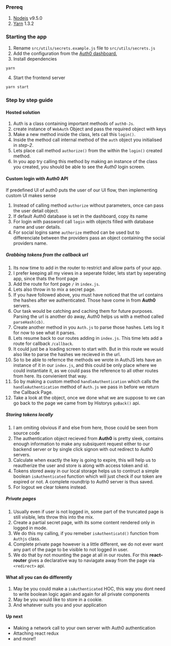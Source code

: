 ### Prereq
1. [Nodejs](https://nodejs.org/en/download/current/) v9.5.0
2. [Yarn](https://yarnpkg.com/en/docs/install) 1.3.2

### Starting the app

1. Rename `src/utils/secrets.example.js` file to `src/utils/secrets.js`
2. Add the configuration from the [Auth0 dashboard.](https://auth0.com/docs/quickstart/spa/react)
3. Install dependencies
```bash
yarn
```
4. Start the frontend server
```bash
yarn start
```

### Step by step guide

#### Hosted solution

1. Auth is a class containing important methods of `auth0-Js`.
2. create instance of `WebAuth` Object and pass the required object with keys
3. Make a new method inside the class, lets call this `login()`.
4. Inside the method call internal method of the `auth` object you initialised in _step-2_.
5. Lets place call method `authorize()` from the within the `login()` created method.
6. In you app try calling this method by making an instance of the class you created, you should be able to see the _Auth0_ login screen.

#### Custom login with Auth0 API

If predefined UI of auth0 puts the user of our UI flow, then implementing custom UI makes sense

1. Instead of calling method `authorize` without parameters, once can pass the user detail object.
2. If default Auth0 database is set in the dashboard, copy its name
3. For login with password call `login` with objects filled with database name and user details.
4. For social logins same `authorize` method can be used but to differenciate between the providers pass an object containing the social providers name.

##### Grabbing tokens from the callback url

1. Its now time to add in the router to restrict and allow parts of your app.
2. I prefer keeping all my views in a seperate folder, lets start by seperating app, since thats the front page
3. Add the route for font page `/` in `index.js`.
4. Lets also throw in to mix a secret page.
5. If you have followed above, you must have noticed that the url contains the hashes after we authenticated. Those have come in from **Auth0** servers.
6. Our task would be catching and caching them for future purposes. Parsing the url is another do away, Auth0 helps us with a method called `parseHash(cb)`.
7. Create another method in you `Auth.js` to parse those hashes. Lets log it for now to see what it parses.
8. Lets resume back to our routes adding in `index.js`. This time lets add a route for callback `/callback`.
9. It could just be a loading screen to start with. But in this route we would also like to parse the hashes we recieved in the url.
10. So to be able to refernce the methods we wrote in AuthJS lets have an instance of it in our `index.js`, and this could be only place where we could instantiate it, as we could pass the reference to all other routes from here. Its convienient that way.
11. So by making a custom method `handleAuthentication` which calls the `handleAuthentication` method of `Auth.js` we pass in before we return the Callback Page.
12. Take a look at the object, once we done what we are suppose to we can go back to the page we came from by Historys `goBack()` api.

##### Storing tokens locally

1. I am omiting obvious if and else from here, those could be seen from source code
2. The authentication object recieved from **Auth0** is pretty sleek, contains enough information to make any subsiquent request either to our backend server or by single click signon with out redirect to Auth0 servers.
3. Calculate when exactly the key is going to expire, this will help us to reautherize the user and store is along with access token and id.
4. Tokens stored away in our local storage helps us to contruct a simple boolean `isAuthenticated` function which will just check if our token are expired or not. A complete roundtrip to Auth0 server is thus saved.
5. For logout we clear tokens instead.

##### Private pages

1. Usually even if user is not logged in, some part of the truncated page is still visible, lets throw this into the mix.
2. Create a partial secret page, with its some content rendered only in logged in mode.
3. We do this my calling, if you remeber `isAuthenticatd()` function from `Authjs` class.
4. Complete private page however is a little different, we do not ever want any part of the page to be visible to not logged in user.
5. We do that by not mounting the page at all in our routes. For this **react-router** gives a declarative way to naviagate away from the page via `<redirect>` api.

#### What all you can do differently

1. May be you could make a `isAuthenticated` HOC, this way you dont need to write boolean logic again and again for all private components
2. May be you would like to store in a cookie.
3. And whatever suits you and your application

#### Up next

* Making a network call to your own server with Auth0 authentication
* Attaching react redux
* and more!!
